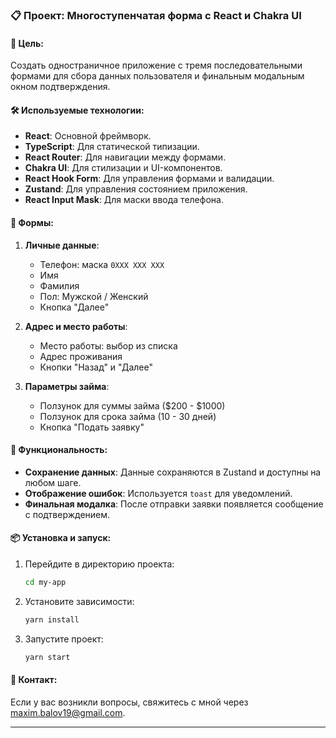 ### 📋 Проект: Многоступенчатая форма с React и Chakra UI

#### 🎯 Цель:
Создать одностраничное приложение с тремя последовательными формами для сбора данных пользователя и финальным модальным окном подтверждения.

#### 🛠️ Используемые технологии:
- **React**: Основной фреймворк.
- **TypeScript**: Для статической типизации.
- **React Router**: Для навигации между формами.
- **Chakra UI**: Для стилизации и UI-компонентов.
- **React Hook Form**: Для управления формами и валидации.
- **Zustand**: Для управления состоянием приложения.
- **React Input Mask**: Для маски ввода телефона.

#### 📝 Формы:

1. **Личные данные**:
    - Телефон: маска `0XXX XXX XXX`
    - Имя
    - Фамилия
    - Пол: Мужской / Женский
    - Кнопка "Далее"

2. **Адрес и место работы**:
    - Место работы: выбор из списка
    - Адрес проживания
    - Кнопки "Назад" и "Далее"

3. **Параметры займа**:
    - Ползунок для суммы займа ($200 - $1000)
    - Ползунок для срока займа (10 - 30 дней)
    - Кнопка "Подать заявку"

#### 🚀 Функциональность:
- **Сохранение данных**: Данные сохраняются в Zustand и доступны на любом шаге.
- **Отображение ошибок**: Используется `toast` для уведомлений.
- **Финальная модалка**: После отправки заявки появляется сообщение с подтверждением.

#### 📦 Установка и запуск:
1. Перейдите в директорию проекта:
   ```bash
   cd my-app
   ```
2. Установите зависимости:
   ```bash
   yarn install
   ```
3. Запустите проект:
   ```bash
   yarn start
   ```

#### 💬 Контакт:
Если у вас возникли вопросы, свяжитесь с мной  через [maxim.balov19@gmail.com](mailto:maxim.balov19@gmail.com).

---

